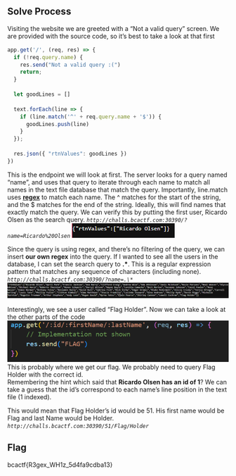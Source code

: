 ## Solve Process  
Visiting the website we are greeted with a “Not a valid query” screen. We are provided with the source code, so it’s best to take a look at that first

```javascript
app.get('/', (req, res) => {
  if (!req.query.name) {
    res.send("Not a valid query :(")
    return;
  }

  let goodLines = []

  text.forEach(line => {
    if (line.match('^' + req.query.name + '$')) {
      goodLines.push(line)
    }
  });

  res.json({ "rtnValues": goodLines })
})
```
This is the endpoint we will look at first. The server looks for a query named “name”, and uses that query to iterate through each name to match all names in the text file database that match the query. Importantly, line.match uses [**regex**](https://regexone.com) to match each name. The ^ matches for the start of the string, and the $ matches for the end of the string. Ideally, this will find names that exactly match the query. We can verify this by putting the first user, Ricardo Olsen as the search query. *`http://challs.bcactf.com:30390/?name=Ricardo%20Olsen`* 
![image27](/static/writeups/photos/image27.png)

Since the query is using regex, and there’s no filtering of the query, we can insert **our own regex** into the query. If I wanted to see all the users in the database, I can set the search query to **.\***. This is a regular expression pattern that matches any sequence of characters (including none).   
*`http://challs.bcactf.com:30390/?name=.\*`*
![image28](/static/writeups/photos/image28.png)

Interestingly, we see a user called “Flag Holder”. Now we can take a look at the other parts of the code  
![image29](/static/writeups/photos/image29.png)  
This is probably where we get our flag. We probably need to query Flag Holder with the correct id.   
Remembering the hint which said that **Ricardo Olsen has an id of 1**? We can take a guess that the id’s correspond to each name’s line position in the text file (1 indexed).

This would mean that Flag Holder’s id would be 51\. His first name would be Flag and last Name would be Holder.  
*`http://challs.bcactf.com:30390/51/Flag/Holder`*

## Flag
bcactf{R3gex_WH1z_5d4fa9cdba13}
